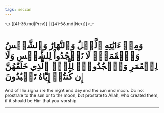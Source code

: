 ```yaml
---
tags: meccan
---
```


👈 [[41-36.md|Prev]] | [[41-38.md|Next]] 👉

# وَمِنۡ ءَايَٰتِهِ ٱلَّيۡلُ وَٱلنَّهَارُ وَٱلشَّمۡسُ وَٱلۡقَمَرُۚ لَا تَسۡجُدُواْ لِلشَّمۡسِ وَلَا لِلۡقَمَرِ وَٱسۡجُدُواْۤ لِلَّهِۤ ٱلَّذِي خَلَقَهُنَّ إِن كُنتُمۡ إِيَّاهُ تَعۡبُدُونَ

And of His signs are the night and day and the sun and moon. Do not prostrate to the sun or to the moon, but prostate to Allah, who created them, if it should be Him that you worship

---

